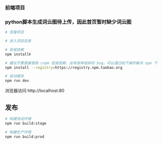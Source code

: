 ### 前端项目
### python脚本生成词云图待上传，因此首页暂时缺少词云图

```bash
# 克隆项目

# 进入项目目录

# 安装依赖
npm install》

# 建议不要直接使用 cnpm 安装依赖，会有各种诡异的 bug。可以通过如下操作解决 npm 下载速度慢的问题
npm install --registry=https://registry.npm.taobao.org

# 启动服务
npm run dev
```

浏览器访问 http://localhost:80

## 发布

```bash
# 构建测试环境
npm run build:stage

# 构建生产环境
npm run build:prod
```
